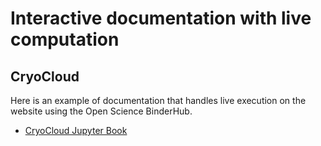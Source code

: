 # Interactive documentation with live computation

## CryoCloud

Here is an example of documentation that handles live execution on the website using the Open Science BinderHub.

- [CryoCloud Jupyter Book](https://2i2c-ephemeral-hubs.github.io/cryocloud-myst/)
